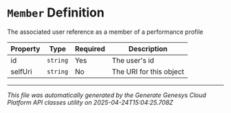 # `Member` Definition

The associated user reference as a member of a performance profile

| Property | Type | Required | Description |
|----------|------|----------|-------------|
| id | `string` | Yes | The user's id |
| selfUri | `string` | No | The URI for this object |

---

*This file was automatically generated by the Generate Genesys Cloud Platform API classes utility on 2025-04-24T15:04:25.708Z*